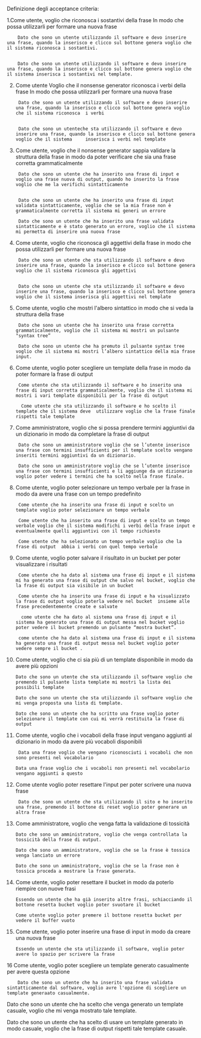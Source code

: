 Definizione degli acceptance criteria:

1.Come utente, voglio che riconosca i sostantivi della frase In modo che possa utilizzarli per formare una nuova frase


  		Dato che sono un utente utilizzando il software e devo inserire una frase, quando la inserisco e clicco sul bottone genera voglio che il sistema riconosca i sostantivi.


  		Dato che sono un utente utilizzando il software e devo inserire una frase, quando la inserisco e clicco sul bottone genera voglio che il sistema inserisca i sostantivi nel template.




2. Come utente Voglio che il nonsense generator riconosca i verbi della frase In modo che possa utilizzarli per formare una nuova frase

		Dato che sono un utente utilizzando il software e devo inserire una frase, quando la inserisco e clicco sul bottone genera voglio che il sistema riconosca 	i verbi


  		Dato che sono un utenteche sta utilizzando il software e devo inserire una frase, quando la inserisco e clicco sul bottone genera voglio che il sistema 	inserisca i verbi nel template



3. Come utente, voglio che il nonsense generator sappia validare la struttura della frase in modo da poter verificare che sia una frase corretta grammaticalmente

		Dato che sono un utente che ha inserito una frase di input e voglio una frase nuova di output, quando ho inserito la frase voglio che me la verifichi sintatticamente


  		Dato che sono un utente che ha inserito una frase di input validata sintatticamente, voglio che se la mia frase non è grammaticalmente corretta il sistema mi generi un errore 

  		Dato che sono un utente che ha inserito una frase validata sintatticamente e è stato generato un errore, voglio che il sistema mi permetta di inserire una nuova frase


4. Come utente, voglio che riconosca gli aggettivi della frase in modo che possa utilizzarli per formare una nuova frase

  		Dato che sono un utente che sta utilizzando il software e devo inserire una frase, quando la inserisco e clicco sul bottone genera voglio che il sistema riconosca gli aggettivi


  		Dato che sono un utente che sta utilizzando il software e devo inserire una frase, quando la inserisco e clicco sul bottone genera voglio che il sistema inserisca gli aggettivi nel template


5. Come utente, voglio che mostri l'albero sintattico in modo che si veda la struttura della frase

  		Dato che sono un utente che ha inserito una frase corretta grammaticalmente, voglio che il sistema mi mostri un pulsante "syntax tree”

  		Dato che sono un utente che ha premuto il pulsante syntax tree voglio che il sistema mi mostri l’albero sintattico della mia frase input.




6. Come utente, voglio poter scegliere un template della frase in modo da poter formare la frase di output

  		Come utente che sta utilizzando il software e ho inserito una frase di input corretta grammaticalmente, voglio che il sistema mi mostri i vari template disponibili per la frase di output

 		 Come utente che sta utilizzando il software e ho scelto il template che il sistema deve  utilizzare voglio che la frase finale rispetti tale template


7. Come amministratore, voglio che si possa prendere termini aggiuntivi da un dizionario in modo da completare la frase di output

  		Dato che sono un amministratore voglio che se l’utente inserisce una frase con termini insufficienti per il template scelto vengano inseriti termini aggiuntivi da un dizionario.

  		Dato che sono un amministratore voglio che se l’utente inserisce una frase con termini insufficienti e li aggiunge da un dizionario voglio poter vedere i termini che ha scelto nella frase finale. 


8. Come utente, voglio poter selezionare un tempo verbale per la frase in modo da avere una frase con un tempo predefinito

  		Come utente che ha inserito una frase di input e scelto un template voglio poter selezionare un tempo verbale 
	
  		Come utente che ha inserito una frase di input e scelto un tempo verbale voglio che il sistema modifichi i verbi della frase input e eventualmente quelli aggiuntivi con il tempo richiesto

  		Come utente che ha selezionato un tempo verbale voglio che la frase di output  abbia i verbi con quel tempo verbale

9. Come utente, voglio poter salvare il risultato in un bucket per poter visualizzare i risultati 

  		Come utente che ha dato al sistema una frase di input e il sistema mi ha generato una frase di output che salvo nel bucket, voglio che la frase di output sia visibile in un bucket 

  		Come utente che ha inserito una frase di input e ha visualizzato la frase di output voglio poterla vedere nel bucket  insieme alle frase precedentemente create e salvate

 		 come utente che ha dato al sistema una frase di input e il sistema ha generato una frase di output messa nel bucket voglio poter vedere il bucket premendo un pulsante “mostra bucket”.

  		come utente che ha dato al sistema una frase di input e il sistema ha generato una frase di output messa nel bucket voglio poter vedere sempre il bucket .


10. Come utente, voglio che ci sia più di un template disponibile in modo da avere più opzioni

  		Dato che sono un utente che sta utilizzando il software voglio che premendo il pulsante lista template mi mostri la lista dei possibili template

  		Dato che sono un utente che sta utilizzando il software voglio che mi venga proposta una lista di template.

  		Dato che sono un utente che ha scritto una frase voglio poter selezionare il template con cui mi verrà restituita la frase di output


11. Come utente, voglio che i vocaboli della frase input vengano aggiunti al dizionario in modo da avere più vocaboli disponibili

 		 Data una frase voglio che vengano riconosciuti i vocaboli che non sono presenti nel vocabolario

  		Data una frase voglio che i vocaboli non presenti nel vocabolario vengano aggiunti a questo


12. Come utente voglio poter resettare l'input per poter scrivere una nuova frase

 		 Dato che sono un utente che sta utilizzando il sito e ho inserito una frase, premendo il bottone di reset voglio poter generare un altra frase

	

13. Come amministratore, voglio che venga fatta la validazione di tossicità

  		Dato che sono un amministratore, voglio che venga controllata la tossicità della frase di output.

  		Dato che sono un amministratore, voglio che se la frase è tossica venga lanciato un errore

  		Dato che sono un amministratore, voglio che se la frase non è tossica proceda a mostrare la frase generata.

14. Come utente, voglio poter resettare il bucket in modo da poterlo riempire con nuove frasi

  		Essendo un utente che ha già inserito altre frasi, schiacciando il bottone resetta bucket voglio poter svuotare il bucket 

  		Come utente voglio poter premere il bottone resetta bucket per vedere il buffer vuoto

15. Come utente, voglio poter inserire una frase di input in modo da creare una nuova frase

  		Essendo un utente che sta utilizzando il software, voglio poter avere lo spazio per scrivere la frase

16 Come utente, voglio poter scegliere un template generato casualmente per avere questa opzione

  		Dato che sono un utente che ha inserito una frase validata sintatticamente dal software, voglio avre l'opzione di scegliere un template generaato casualmente.

  Dato che sono un utente che ha scelto che venga generato un template casuale, voglio che mi venga mostrato tale template.

  Dato che sono un utente che ha scelto di usare un template generato in modo casuale, voglio che la frase di output rispetti tale template casuale.
